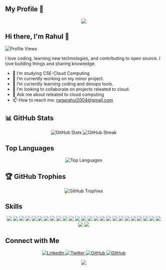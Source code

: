 ## My Profile 👋

<!-- Profile Header -->
<p align="center">
  <img src="https://readme-typing-svg.herokuapp.com?color=%2336BCF7&lines=Welcome+to+my+GitHub+Profile!;I+love+coding+and+collaboration!;Let's+connect+%F0%9F%91%8B" />
</p>

<!-- Introduction -->
## Hi there, I'm Rahul 👋

![Profile Views](https://komarev.com/ghpvc/?username=rahul-200&color=blue)

I love coding, learning new technologies, and contributing to open source. I love building things and sharing knowledge.

- 👀 I’m studying CSE-Cloud Computing
- 🔭 I’m currently working on my minor project.
- 🌱 I’m currently learning coding and devops tools.
- 👯 I’m looking to collaborate on projects releated to cloud.
- 💬 Ask me about releated to cloud computing
- 📫 How to reach me: nagarahul2004@gmail.com

<!-- GitHub Stats -->
## 📊 GitHub Stats

<p align="center">
  <img src="https://github-readme-stats.vercel.app/api?username=rahul-200&show_icons=true&theme=algolia" alt="GitHub Stats" />
  <img src="https://github-readme-streak-stats.herokuapp.com/?user=rahul-200&theme=algolia" alt="GitHub Streak" />
</p>

<!-- Top Languages -->
## Top Languages

<p align="center">
  <img src="https://github-readme-stats.vercel.app/api/top-langs/?username=rahul-200&layout=compact&theme=radical" alt="Top Languages" />
</p>

<!-- GitHub Trophies -->
## 🏆 GitHub Trophies

<p align="center">
  <img src="https://github-profile-trophy.vercel.app/?username=rahul-200&theme=algolia" alt="GitHub Trophies" />
</p>

<!-- Skills -->
## Skills

<p align="center">
  <img src="https://img.shields.io/badge/-C-05122A?style=flat&logo=c" />
  <img src="https://img.shields.io/badge/-C++-05122A?style=flat&logo=c%2B%2B" />
  <img src="https://img.shields.io/badge/-CSS3-05122A?style=flat&logo=css3" />
  <img src="https://img.shields.io/badge/-HTML5-05122A?style=flat&logo=html5" />
  <img src="https://img.shields.io/badge/-JavaScript-05122A?style=flat&logo=javascript" />
  <img src="https://img.shields.io/badge/-Python-05122A?style=flat&logo=python" />
  <img src="https://img.shields.io/badge/-TypeScript-05122A?style=flat&logo=typescript" />
  <img src="https://img.shields.io/badge/-AWS-05122A?style=flat&logo=amazon-aws" />
  <img src="https://img.shields.io/badge/-Azure-05122A?style=flat&logo=microsoft-azure" />
  <img src="https://img.shields.io/badge/-GitHub%20Pages-05122A?style=flat&logo=github" />
  <img src="https://img.shields.io/badge/-Firebase-05122A?style=flat&logo=firebase" />
  <img src="https://img.shields.io/badge/-Google%20Cloud-05122A?style=flat&logo=google-cloud" />
  <img src="https://img.shields.io/badge/-Netlify-05122A?style=flat&logo=netlify" />
  <img src="https://img.shields.io/badge/-Angular.js-05122A?style=flat&logo=angular" />
  <img src="https://img.shields.io/badge/-Bootstrap-05122A?style=flat&logo=bootstrap" />
  <img src="https://img.shields.io/badge/-Express.js-05122A?style=flat&logo=express" />
  <img src="https://img.shields.io/badge/-jQuery-05122A?style=flat&logo=jquery" />
  <img src="https://img.shields.io/badge/-NPM-05122A?style=flat&logo=npm" />
  <img src="https://img.shields.io/badge/-Node.js-05122A?style=flat&logo=node.js" />
  <img src="https://img.shields.io/badge/-React-05122A?style=flat&logo=react" />
  <img src="https://img.shields.io/badge/-Socket.io-05122A?style=flat&logo=socket.io" />
  <img src="https://img.shields.io/badge/-Amazon%20DynamoDB-05122A?style=flat&logo=amazon-dynamodb" />
  <img src="https://img.shields.io/badge/-MongoDB-05122A?style=flat&logo=mongodb" />
  <img src="https://img.shields.io/badge/-MySQL-05122A?style=flat&logo=mysql" />
  <img src="https://img.shields.io/badge/-Adobe%20Lightroom-05122A?style=flat&logo=adobe-lightroom" />
  <img src="https://img.shields.io/badge/-Git-05122A?style=flat&logo=git" />
  <img src="https://img.shields.io/badge/-Postman-05122A?style=flat&logo=postman" />
</p>

<!-- Connect with me -->
## Connect with Me

<p align="center">
  <a href="www.linkedin.com/in/boggavarapu-venkata-naga-rahul-45a861252" target="_blank">
    <img src="https://img.shields.io/badge/-LinkedIn-blue?style=flat&logo=Linkedin&logoColor=white" alt="LinkedIn">
  </a>
  <a href="https://x.com/RAHULBOGGAVARA3" target="_blank">
    <img src="https://img.shields.io/badge/-Twitter-1DA1F2?style=flat&logo=Twitter&logoColor=white" alt="Twitter">
  </a>
  <a href="https://github.com/rahul-200" target="_blank">
    <img src="https://img.shields.io/badge/-GitHub-333?style=flat&logo=GitHub&logoColor=white" alt="GitHub">
  </a>
  <a href="https://www.hackerrank.com/profile/RA2111028010192" target="_blank">
    <img src="https://img.shields.io/badge/-HackerRank-333?style=flat&logo=GitHub&logoColor=white" alt="GitHub">
  </a>
</p>


<!-- Profile Footer -->
<p align="center">
  <img src="https://readme-typing-svg.herokuapp.com?color=%2336BCF7&lines=Thanks+for+visiting!;Have+a+great+day!+%F0%9F%98%8A" />
</p>
